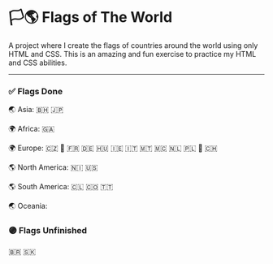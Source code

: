 # 🏳️🌎 Flags of The World

A project where I create the flags of countries around the world using only HTML and CSS. This is an amazing and fun exercise to practice my HTML and CSS abilities.

---

### ✅ Flags Done
🌏 Asia: 🇧🇭 🇯🇵

🌍 Africa: 🇬🇦

🌍 Europe: 🇨🇿 🏴󠁧󠁢󠁥󠁮󠁧󠁿 🇫🇷 🇩🇪 🇭🇺 🇮🇪 🇮🇹 🇲🇹 🇲🇨 🇳🇱 🇵🇱 🏴󠁧󠁢󠁳󠁣󠁴󠁿 🇨🇭

🌎 North America: 🇳🇮 🇺🇸

🌎 South America: 🇨🇱 🇨🇴 🇹🇹

🌏 Oceania: 


### 🟣 Flags Unfinished
🇧🇷 🇸🇰
